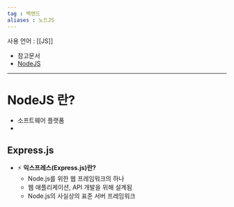 ```yaml
---
tag : 백엔드
aliases : 노드JS
---
```

사용 언어 : [[JS]]
- 참고문서 
- [NodeJS](https://hanamon.kr/nodejs-%EA%B0%9C%EB%85%90-%EC%9D%B4%ED%95%B4%ED%95%98%EA%B8%B0/)

---
# NodeJS 란?
- 소프트웨어 플랫폼
- 
## Express.js
- ⚡️ **익스프레스(Express.js)란?**
	- Node.js를 위한 웹 프레임워크의 하나
	- 웹 애플리케이션, API 개발을 위해 설계됨
	- Node.js의 사실상의 표준 서버 프레임워크